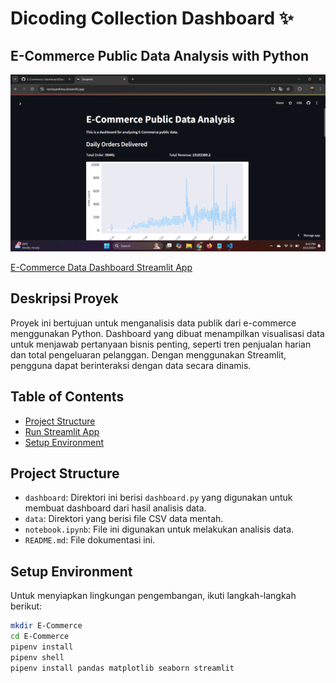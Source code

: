 # Dicoding Collection Dashboard ✨
## E-Commerce Public Data Analysis with Python

![E-Commerce Data Dashboard](https://github.com/NerissaNikmatul/E-Commerce-/blob/main/Picture/Screenshot%202024-10-02%20204213.png)

[E-Commerce Data Dashboard Streamlit App](https://nerissanikma.streamlit.app/)

## Deskripsi Proyek
Proyek ini bertujuan untuk menganalisis data publik dari e-commerce menggunakan Python. Dashboard yang dibuat menampilkan visualisasi data untuk menjawab pertanyaan bisnis penting, seperti tren penjualan harian dan total pengeluaran pelanggan. Dengan menggunakan Streamlit, pengguna dapat berinteraksi dengan data secara dinamis.

## Table of Contents
- [Project Structure](#project-structure)
- [Run Streamlit App](#run-streamlit-app)
- [Setup Environment](#setup-environment)

## Project Structure
- `dashboard`: Direktori ini berisi `dashboard.py` yang digunakan untuk membuat dashboard dari hasil analisis data.
- `data`: Direktori yang berisi file CSV data mentah.
- `notebook.ipynb`: File ini digunakan untuk melakukan analisis data.
- `README.md`: File dokumentasi ini.

## Setup Environment
Untuk menyiapkan lingkungan pengembangan, ikuti langkah-langkah berikut:

```bash
mkdir E-Commerce
cd E-Commerce
pipenv install
pipenv shell
pipenv install pandas matplotlib seaborn streamlit

